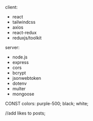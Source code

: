 client:

- react
- tailwindcss
- axios
- react-redux
- reduxjs/toolkit

server:

- node.js
- express
- cors
- bcrypt
- jsonwebtoken
- dotenv
- multer
- mongoose

CONST colors:
purple-500;
black;
white;

//add likes to posts;
